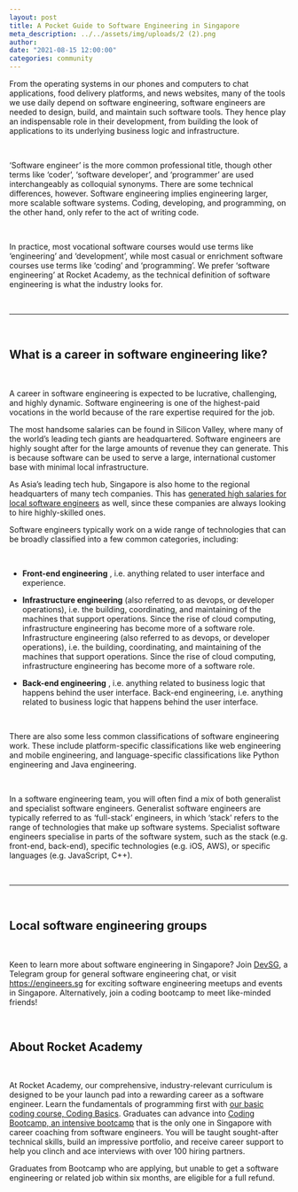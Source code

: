 ```yaml
---
layout: post
title: A Pocket Guide to Software Engineering in Singapore
meta_description: ../../assets/img/uploads/2 (2).png
author:
date: "2021-08-15 12:00:00"
categories: community
---
```


From the operating systems in our phones and computers to chat applications, food delivery platforms, and news websites, many of the tools we use daily depend on software engineering, software engineers are needed to design, build, and maintain such software tools. They hence play an indispensable role in their development, from building the look of applications to its underlying business logic and infrastructure.

<br>

‘Software engineer’ is the more common professional title, though other terms like ‘coder’, ‘software developer’, and ‘programmer’ are used interchangeably as colloquial synonyms. There are some technical differences, however. Software engineering implies engineering larger, more scalable software systems. Coding, developing, and programming, on the other hand, only refer to the act of writing code.

<br>

In practice, most vocational software courses would use terms like ‘engineering’ and ‘development’, while most casual or enrichment software courses use terms like ‘coding’ and ‘programming’. We prefer ‘software engineering’ at Rocket Academy, as the technical definition of software engineering is what the industry looks for.

<br>

---

<br>

## What is a career in software engineering like?

<br>

A career in software engineering is expected to be lucrative, challenging, and highly dynamic. Software engineering is one of the highest-paid vocations in the world because of the rare expertise required for the job.

The most handsome salaries can be found in Silicon Valley, where many of the world’s leading tech giants are headquartered. Software engineers are highly sought after for the large amounts of revenue they can generate. This is because software can be used to serve a large, international customer base with minimal local infrastructure.

As Asia’s leading tech hub, Singapore is also home to the regional headquarters of many tech companies. This has [generated high salaries for local software engineers](https://rocketacademy.co/blog/software-engineering-salary-singapore) as well, since these companies are always looking to hire highly-skilled ones.

Software engineers typically work on a wide range of technologies that can be broadly classified into a few common categories, including:

<br>

- **Front-end engineering** , i.e. anything related to user interface and experience.

- **Infrastructure engineering** (also referred to as devops, or developer operations), i.e. the building, coordinating, and maintaining of the machines that support operations. Since the rise of cloud computing, infrastructure engineering has become more of a software role.
  Infrastructure engineering (also referred to as devops, or developer operations), i.e. the building, coordinating, and maintaining of the machines that support operations. Since the rise of cloud computing, infrastructure engineering has become more of a software role.

- **Back-end engineering** , i.e. anything related to business logic that happens behind the user interface.
  Back-end engineering, i.e. anything related to business logic that happens behind the user interface.

<br>

There are also some less common classifications of software engineering work. These include platform-specific classifications like web engineering and mobile engineering, and language-specific classifications like Python engineering and Java engineering.

<br>

In a software engineering team, you will often find a mix of both generalist and specialist software engineers. Generalist software engineers are typically referred to as ‘full-stack’ engineers, in which ‘stack’ refers to the range of technologies that make up software systems. Specialist software engineers specialise in parts of the software system, such as the stack (e.g. front-end, back-end), specific technologies (e.g. iOS, AWS), or specific languages (e.g. JavaScript, C++).

<br>

---

<br>

## Local software engineering groups

<br>

Keen to learn more about software engineering in Singapore? Join [DevSG](https://t.me/joinchat/AMjNsFh9UGIR5VvOs1_nXA), a Telegram group for general software engineering chat, or visit https://engineers.sg for exciting software engineering meetups and events in Singapore. Alternatively, join a coding bootcamp to meet like-minded friends!

<br>

## About Rocket Academy

<br>

At Rocket Academy, our comprehensive, industry-relevant curriculum is designed to be your launch pad into a rewarding career as a software engineer. Learn the fundamentals of programming first with [our basic coding course, Coding Basics](https://www.rocketacademy.co/courses/basics). Graduates can advance into [Coding Bootcamp, an intensive bootcamp](https://www.rocketacademy.co/courses/bootcamp) that is the only one in Singapore with career coaching from software engineers. You will be taught sought-after technical skills, build an impressive portfolio, and receive career support to help you clinch and ace interviews with over 100 hiring partners.

Graduates from Bootcamp who are applying, but unable to get a software engineering or related job within six months, are eligible for a full refund.
